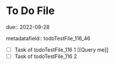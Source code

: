 # To Do File

due:: 2022-09-28

metadatafield:: todoTestFile_116\_46

- [ ] Task of todoTestFile_116 1 [[Query me]]
- [ ] Task of todoTestFile_116 2
